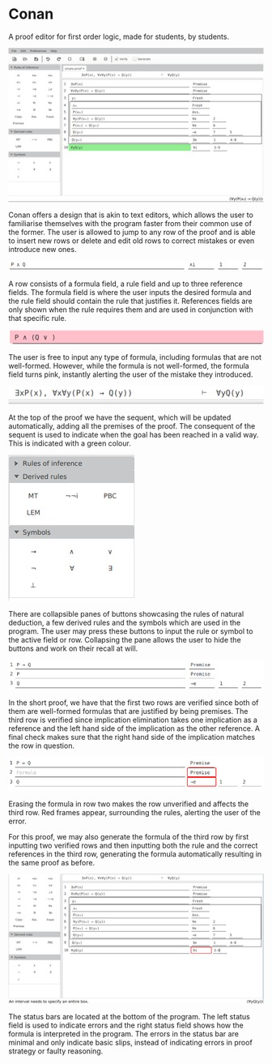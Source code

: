 # Conan
A proof editor for first order logic, made for students, by students.

![Conan](pictures/conan01.png)

Conan offers a design that is akin to text editors, which allows the user to familiarise themselves with the program faster from their common use of the former. The user is allowed to jump to any row of the proof and is able to insert new rows or delete and edit old rows to correct mistakes or even introduce new ones.

![Conan](pictures/conan02.png)

A row consists of a formula field, a rule field and up to three reference fields. The formula field is where the user inputs the desired formula and the rule field should contain the rule that justifies it. References fields are only shown when the rule requires them and are used in conjunction with that specific rule.

![Conan](pictures/conan03.png)

The user is free to input any type of formula, including formulas that are not well-formed. However, while the formula is not well-formed, the formula field turns pink, instantly alerting the user of the mistake they introduced.

![Conan](pictures/conan04.png)

At the top of the proof we have the sequent, which will be updated automatically, adding all the premises of the proof. The consequent of the sequent is used to indicate when the goal has been reached in a valid way. This is indicated with a green colour.

![Conan](pictures/conan05.png)

There are collapsible panes of buttons showcasing the rules of natural deduction, a few derived rules and the symbols which are used in the program. The user may press these buttons to input the rule or symbol to the active field or row. Collapsing the pane allows the user to hide the buttons and work on their recall at will.

![Conan](pictures/conan06.png)

In the short proof, we have that the first two rows are verified since both of them are well-formed formulas that are justified by being premises. The third row is verified since implication elimination takes one implication as a reference and the left hand side of the implication as the other reference. A final check makes sure that the right hand side of the implication matches the row in question.

![Conan](pictures/conan07.png)

Erasing the formula in row two makes the row unverified and affects the third row. Red frames appear, surrounding the rules, alerting the user of the error.

For this proof, we may also generate the formula of the third row by first inputting two verified rows and then inputting both the rule and the correct references in the third row, generating the formula automatically resulting in the same proof as before.

![Conan](pictures/conan08.png)

The status bars are located at the bottom of the program. The left status field is used to indicate errors and the right status field shows how the formula is interpreted in the program. The errors in the status bar are minimal and only indicate basic slips, instead of indicating errors in proof strategy or faulty reasoning.

